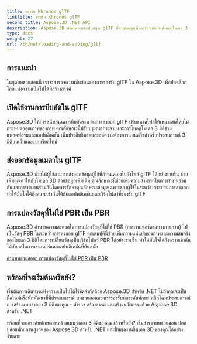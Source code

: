 ```yaml
---
title: รองรับ Khronos glTF
linktitle: รองรับ Khronos glTF
second_title: Aspose.3D .NET API
description: Aspose.3D นำเสนอการสนับสนุน glTF ที่ครอบคลุมเพื่อการนำเข้าและส่งออกโมเดล 3 มิติในรูปแบบ glTF ได้อย่างง่ายดาย เพิ่มความสามารถในการทำงานร่วมกัน และปรับปรุงเวิร์กโฟลว์เนื้อหา 3 มิติ
type: docs
weight: 27
url: /th/net/loading-and-saving/gltf
---
```

## การแนะนำ

ในชุดบทช่วยสอนนี้ เราจะสำรวจความซับซ้อนของการรองรับ glTF ใน Aspose.3D เพื่อปลดล็อกโลกแห่งความเป็นไปได้ที่สร้างสรรค์

## เปิดใช้งานการบีบอัดใน glTF

Aspose.3D ให้การสนับสนุนการบีบอัดระหว่างการส่งออก glTF ปรับขนาดไฟล์ให้เหมาะสมโดยไม่กระทบต่อคุณภาพของภาพ คุณลักษณะนี้ปรับปรุงการกระจายและการโหลดโมเดล 3 มิติข้ามแพลตฟอร์มและแอปพลิเคชัน เพิ่มประสิทธิภาพและลดความต้องการแบนด์วิธสำหรับประสบการณ์ 3 มิติบนเว็บและแบบเรียลไทม์

## ส่งออกข้อมูลเมตาใน glTF

Aspose.3D ช่วยให้ผู้ใช้สามารถส่งออกข้อมูลผู้ใช้ที่กำหนดเองไปยังไฟล์ glTF ได้อย่างราบรื่น ช่วยเพิ่มคุณค่าให้กับโมเดล 3D ด้วยข้อมูลเพิ่มเติม คุณลักษณะนี้ช่วยเพิ่มความสามารถในการทำงานร่วมกันและการทำงานร่วมกันโดยการรักษาคุณลักษณะข้อมูลเฉพาะของผู้ใช้ในระหว่างกระบวนการส่งออก ทำให้มั่นใจได้ถึงความเข้ากันได้กับแอปพลิเคชันและเวิร์กโฟลว์ที่รองรับ glTF

## การแปลงวัสดุที่ไม่ใช่ PBR เป็น PBR

Aspose.3D อำนวยความสะดวกในการแปลงวัสดุที่ไม่ใช่ PBR (การเรนเดอร์ตามทางกายภาพ) ไปเป็นวัสดุ PBR ในระหว่างการส่งออก glTF คุณสมบัตินี้ช่วยเพิ่มความแม่นยำของภาพและความสมจริงของโมเดล 3 มิติโดยการเปลี่ยนวัสดุเป็นเวิร์กโฟลว์ PBR ได้อย่างราบรื่น ทำให้มั่นใจได้ถึงความเข้ากันได้กับกลไกการเรนเดอร์และแอปพลิเคชันที่ทันสมัย


[อ่านบทช่วยสอน: การแปลงวัสดุที่ไม่ใช่ PBR เป็น PBR](non-pbr-to-pbr-material-conversion)

## พร้อมที่จะเริ่มต้นหรือยัง?

เริ่มต้นการเดินทางแห่งความเป็นไปได้ไร้ขีดจำกัดด้วย Aspose.3D สำหรับ .NET ไม่ว่าคุณจะเป็นมือใหม่หรือนักพัฒนาที่มีประสบการณ์ บทช่วยสอนของเรารองรับทุกระดับทักษะ พลิกโฉมประสบการณ์การสร้างแบบจำลอง 3 มิติของคุณ - สำรวจ สร้างสรรค์ และสร้างนวัตกรรมด้วย Aspose.3D สำหรับ .NET

พร้อมที่จะยกระดับทักษะการสร้างแบบจำลอง 3 มิติของคุณแล้วหรือยัง? เริ่มสำรวจบทช่วยสอน ปลดปล่อยศักยภาพสูงสุดของ Aspose.3D สำหรับ .NET และปั้นผลงานชิ้นเอก 3D ของคุณได้อย่างง่ายดาย
